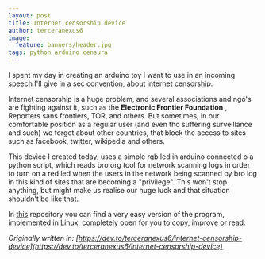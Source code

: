 ```yaml
---
layout: post
title: Internet censorship device
author: terceranexus6
image:
  feature: banners/header.jpg
tags: python arduino censura
---
```


I spent my day in creating an arduino toy I want to use in an incoming speech I'll give in a sec convention, about internet censorship.

Internet censorship is a huge problem, and several associations and ngo's are fighting against it, such as the **Electronic Frontier Foundation** , Reporters sans frontiers, TOR, and others. But sometimes, in our comfortable position as a regular user (and even tho suffering surveillance and such) we forget about other countries, that block the access to sites such as facebook, twitter, wikipedia and others.

This device I created today, uses a simple rgb led in arduino connected o a python script, which reads bro.org tool for network scanning logs in order to turn on a red led when the users in the network being scanned by bro log in this kind of sites that are becoming a "privilege". This won't stop anything, but might make us realise our huge luck and that situation shouldn't be like that.

In [this](https://github.com/terceranexus6/wearefucked_device) repository you can find a very easy version of the program, implemented in Linux, completely open for you to copy, improve or read.

*Originally written in: [https://dev.to/terceranexus6/internet-censorship-device](https://dev.to/terceranexus6/internet-censorship-device)*
